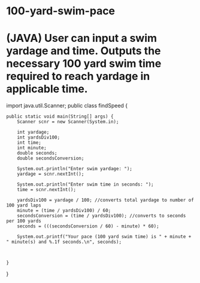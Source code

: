 # 100-yard-swim-pace
# (JAVA) User can input a swim yardage and time. Outputs the necessary 100 yard swim time required to reach yardage in applicable time.

import java.util.Scanner;
public class findSpeed {

	public static void main(String[] args) {
		Scanner scnr = new Scanner(System.in);

		int yardage;
		int yardsDiv100;
		int time;
		int minute;
		double seconds;
		double secondsConversion;
		
		System.out.println("Enter swim yardage: ");
		yardage = scnr.nextInt();
		
		System.out.println("Enter swim time in seconds: ");
		time = scnr.nextInt();
		
		yardsDiv100 = yardage / 100; //converts total yardage to number of 100 yard laps
		minute = (time / yardsDiv100) / 60;
		secondsConversion = (time / yardsDiv100); //converts to seconds per 100 yards 
		seconds = (((secondsConversion / 60) - minute) * 60); 
		
		System.out.printf("Your pace (100 yard swim time) is " + minute + " minute(s) and %.1f seconds.\n", seconds);
		
		

	}

}
